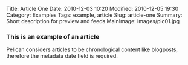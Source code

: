 Title: Article One
Date: 2010-12-03 10:20
Modified: 2010-12-05 19:30
Category: Examples
Tags: example, article
Slug: article-one
Summary: Short description for preview and feeds
MainImage: images/pic01.jpg

### This is an example of an article

Pelican considers articles to be chronological content like blogposts, therefore the metadata date field is required.
